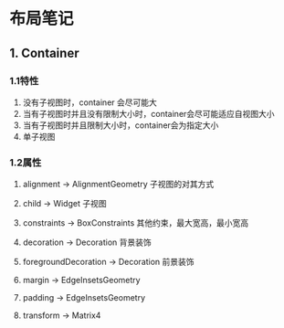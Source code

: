 # 布局笔记

## 1. Container

### 1.1特性

1. 没有子视图时，container 会尽可能大
2. 当有子视图时并且没有限制大小时，container会尽可能适应自视图大小
3. 当有子视图时并且限制大小时，container会为指定大小
4. 单子视图


### 1.2属性

1. alignment → AlignmentGeometry
  子视图的对其方式

2. child → Widget
  子视图

3. constraints → BoxConstraints
  其他约束，最大宽高，最小宽高

4. decoration → Decoration
  背景装饰

5. foregroundDecoration → Decoration
  前景装饰
  
6. margin → EdgeInsetsGeometry
  

7. padding → EdgeInsetsGeometry

8. transform → Matrix4



